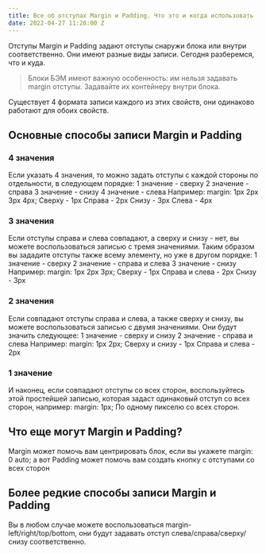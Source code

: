 ```yaml
---
title: Все об отступах Margin и Padding. Что это и когда использовать
date: 2022-04-27 11:28:00 Z
---
```


Отступы Margin и Padding задают отступы снаружи блока или внутри соответственно. Они имеют разные виды записи. Сегодня разберемся, что и куда.

> Блоки БЭМ имеют важную особенность: им нельзя задавать margin отступы. Задавайте их контейнеру внутри блока.

Существует 4 формата записи каждого из этих свойств, они одинаково работают для обоих свойств.

## Основные способы записи Margin и Padding

### 4 значения
Если указать 4 значения, то можно задать отступы с каждой стороны по отдельности, в следующем порядке:
1 значение - сверху
2 значение - справа
3 значение - снизу
4 значение - слева
Например:
margin: 1px 2px 3px 4px;
Сверху - 1px
Справа - 2px
Снизу -  3px
Слева -  4px

### 3 значения
Если отступы справа и слева совпадают, а сверху и снизу - нет, вы можете воспользоваться записью с тремя значениями. Таким образом вы зададите отступы также всему элементу, но уже в другом порядке:
1 значение - сверху
2 значение - справа и слева
3 значение - снизу
Например:
margin: 1px 2px 3px;
Сверху - 1px
Справа и слева - 2px
Снизу -  3px

### 2 значения
Если совпадают отступы справа и слева, а также сверху и снизу, вы можете воспользоваться записью с двумя значениями. Они будут значить следующее:
1 значение - сверху и снизу
2 значение - справа и слева
Например:
margin: 1px 2px;
Сверху и снизу - 1px
Справа и слева - 2px

### 1 значение
И наконец, если совпадают отступы со всех сторон, воспользуйтесь этой простейшей записью, которая задаст одинаковый отступ со всех сторон, например:
margin: 1px;
По одному пикселю со всех сторон.

## Что еще могут Margin и Padding?
Margin может помочь вам центрировать блок, если вы укажете margin: 0 auto; а вот Padding может помочь вам создать кнопку с отступами со всех сторон

## Более редкие способы записи Margin и Padding
Вы в любом случае можете воспользоваться margin-left/right/top/bottom, они будут задавать отступ слева/справа/сверху/снизу соответственно.
